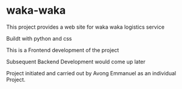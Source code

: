 # waka-waka

This project provides a web site for waka waka logistics service

Buildt with python and css

This is a Frontend development of the project

Subsequent Backend Development would come up later

Project initiated and carried out by Avong Emmanuel as an individual Project.
